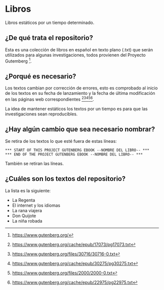 # Libros
Libros estáticos por un tiempo determinado.

## ¿De qué trata el repositorio?
Esta es una colección de libros en español en texto plano (.txt) que serán utilizados para algunas investigaciones, todos provienen del Proyecto Gutemberg [^fn1]. 

## ¿Porqué es necesario?
Los textos cambian por corrección de errores, esto es comprobado al inicio de los textos en su fecha de lanzamiento y la fecha de última modificación en las páginas web correspondientes [^fn2][^fn3][^fn4][^fn5][^fn6].

La idea de mantener estáticos los textos por un tiempo es para que las investigaciones sean reproducibles.

## ¿Hay algún cambio que sea necesario nombrar?
Se retira de los textos lo que esté fuera de estas líneas:

```
*** START OF THIS PROJECT GUTENBERG EBOOK --NOMBRE DEL LIBRO-- ***
*** END OF THE PROJECT GUTENBERG EBOOK --NOMBRE DEL LIBRO-- ***
```

También se retiran las líneas.

## ¿Cuáles son los textos del repositorio?
La lista es la siguiente:

* La Regenta
* El internet y los idiomas
* La rana viajera
* Don Quijote
* La niña robada

[^fn1]: https://www.gutenberg.org/
[^fn2]: https://www.gutenberg.org/cache/epub/17073/pg17073.txt
[^fn3]: https://www.gutenberg.org/files/30716/30716-0.txt
[^fn4]: https://www.gutenberg.org/cache/epub/30275/pg30275.txt
[^fn5]: https://www.gutenberg.org/files/2000/2000-0.txt
[^fn6]: https://www.gutenberg.org/cache/epub/22975/pg22975.txt
